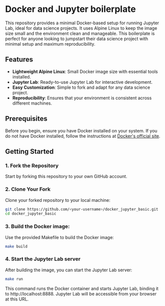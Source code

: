 # Docker and Jupyter boilerplate

This repository provides a minimal Docker-based setup for running Jupyter Lab, ideal for data science projects. It uses Alpine Linux to keep the image size small and the environment clean and manageable. This boilerplate is perfect for anyone looking to jumpstart their data science project with minimal setup and maximum reproducibility.

## Features

- **Lightweight Alpine Linux**: Small Docker image size with essential tools installed.
- **Jupyter Lab**: Ready-to-use Jupyter Lab for interactive development.
- **Easy Customization**: Simple to fork and adapt for any data science project.
- **Reproducibility**: Ensures that your environment is consistent across different machines.

## Prerequisites

Before you begin, ensure you have Docker installed on your system. If you do not have Docker installed, follow the instructions at [Docker's official site](https://docs.docker.com/get-docker/).

## Getting Started

### 1. Fork the Repository

Start by forking this repository to your own GitHub account. 

### 2. Clone Your Fork

Clone your forked repository to your local machine:

```bash
git clone https://github.com/<your-username>/docker_jupyter_basic.git
cd docker_jupyter_basic
```

### 3. **Build the Docker image**:

Use the provided Makefile to build the Docker image:

```bash
make build
```

### 4. **Start the Jupyter Lab server**

After building the image, you can start the Jupyter Lab server:

```bash
make run
```

This command runs the Docker container and starts Jupyter Lab, binding it to http://localhost:8888. Jupyter Lab will be accessible from your browser at this URL.
